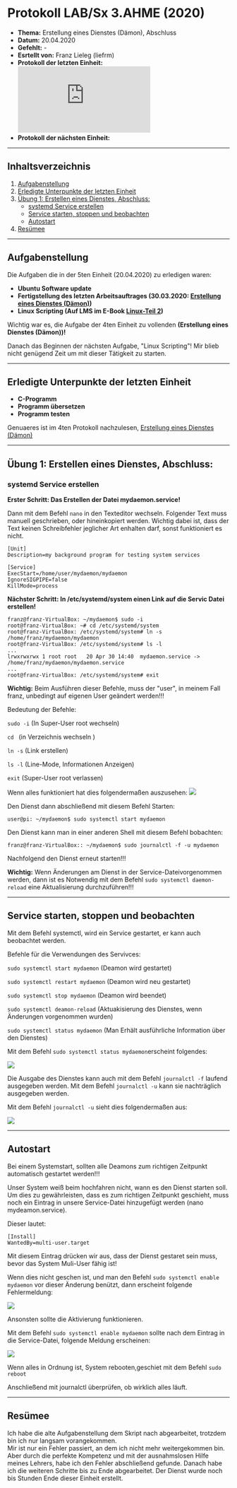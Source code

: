 # Protokoll LAB/Sx 3.AHME (2020)

* **Thema:** Erstellung eines Dienstes (Dämon), Abschluss 
* **Datum:** 20.04.2020
* **Gefehlt:** -
* **Esrtellt von:** Franz Lieleg (liefrm)
* **Protokoll der letzten Einheit:**![4tes Protokol](https://github.com/HTLMechatronics/m17-3ahme-la1-sx/blob/liefrm17/SxLab%20Protokolle/protokoll-4_liefrm17_2020-3-30.md)
* **Protokoll der nächsten Einheit:**

------------------------------------------------------------------------------------------------------------------------
## Inhaltsverzeichnis 

1) [Aufgabenstellung](#aufgabenstellung)
1) [Erledigte Unterpunkte der letzten Einheit](#erledigte-unterpunkte-der-letzten-einheit)
1) [Übung 1: Erstellen eines Dienstes, Abschluss:](#übung-1-erstellen-eines-dienstes-abschluss)
    * [systemd Service erstellen](#systemd-service-erstellen)
    * [Service starten, stoppen und beobachten](#service-starten-stoppen-und-beobachten)
    * [Autostart](#autostart)
1) [Resümee](#resümee)

---------------------------------------------------------------------------------------------------------------------------
## Aufgabenstellung

Die Aufgaben die in der 5ten Einheit (20.04.2020) zu erledigen waren:

   * **Ubuntu Software update**
   * **Fertigstellung des letzten Arbeitsauftrages (30.03.2020: [Erstellung eines Dienstes (Dämon)](https://github.com/HTLMechatronics/m17-3ahme-la1-sx/blob/liefrm17/SxLab%20Protokolle/protokoll-4_liefrm17_2020-3-30.md))**
   * **Linux Scripting (Auf LMS im E-Book [Linux-Teil 2](https://lms.at/dotlrn/classes/informatik/610437.3AHME_LA1SX.19_20/xolrn/9F2714A93B69A.symlink?resource_id=0-420357452&m=view#155470740))**

Wichtig war es, die Aufgabe der 4ten Einheit zu vollenden **(Erstellung eines Dienstes (Dämon))!**

Danach das Beginnen der nächsten Aufgabe, "Linux Scripting"! Mir blieb nicht genügend Zeit um mit dieser Tätigkeit zu starten.

------------------------------------------------------------------------------------------------------------------------------------
## Erledigte Unterpunkte der letzten Einheit

   * **C-Programm**
   * **Programm übersetzen**
   * **Programm testen**

Genuaeres ist im 4ten Protokoll nachzulesen, [Erstellung eines Dienstes (Dämon)](https://github.com/HTLMechatronics/m17-3ahme-la1-sx/blob/liefrm17/SxLab%20Protokolle/protokoll-4_liefrm17_2020-3-30.md)

-------------------------------------------------------------------------------------------------------------------------------------
## Übung 1: Erstellen eines Dienstes, Abschluss:

### systemd Service erstellen

**Erster Schritt: Das Erstellen der Datei mydaemon.service!** 

Dann mit dem Befehl ```nano``` in den Texteditor wechseln. Folgender Text muss manuell geschrieben, oder hineinkopiert werden. Wichtig dabei ist, dass der Text keinen Schreibfehler jeglicher Art enhalten darf, sonst funktioniert es nicht.

```
[Unit]
Description=my background program for testing system services

[Service]
ExecStart=/home/user/mydaemon/mydaemon
IgnoreSIGPIPE=false
KillMode=process
```

**Nächster Schritt: In /etc/systemd/system einen Link auf die Servic Datei erstellen!**

```
franz@franz-VirtualBox: ~/mydaemon$ sudo -i
root@franz-VirtualBox: ~# cd /etc/systemd/system
root@franz-VirtualBox: /etc/systemd/system# ln -s /home/franz/mydaemon/mydaemon
root@franz-VirtualBox: /etc/systemd/system# ls -l
...
lrwxrwxrwx 1 root root   20 Apr 30 14:40  mydaemon.service -> /home/franz/mydaemon/mydaemon.service
...
root@franz-VirtualBox: /etc/systemd/system# exit

```
**Wichtig:** Beim Ausführen dieser Befehle, muss der "user", in meinem Fall franz, unbedingt auf eigenen User geändert werden!!!

Bedeutung der Befehle:

 `sudo -i` (In Super-User root wechseln) 
 
 `cd ` (in Verzeichnis wechseln )
 
 `ln -s` (Link erstellen) 
 
 `ls -l` (Line-Mode, Informationen Anzeigen)
 
 `exit` (Super-User root verlassen)
 
 Wenn alles funktioniert hat  dies folgendermaßen auszusehen:
 ![](https://cdn.discordapp.com/attachments/691664570208616518/702169798712229968/unknown.png)
 
Den Dienst dann abschließend mit diesem Befehl Starten:
```
user@pi: ~/mydaemon$ sudo systemctl start mydaemon
```
Den Dienst kann man in einer anderen Shell mit diesem Befehl bobachten:
```
franz@franz-VirtualBox:: ~/mydaemon$ sudo journalctl -f -u mydaemon
```

Nachfolgend den Dienst erneut starten!!!

**Wichtig:** Wenn Änderungen am Dienst in der Service-Dateivorgenommen werden, dann ist es Notwendig mit dem Befehl ```sudo systemctl daemon-reload``` eine Aktualisierung durchzuführen!!!

----------------------------------------------------------------------------------------------------------------------------------------
## Service starten, stoppen und beobachten

Mit dem Befehl systemctl, wird ein Service gestartet, er kann auch beobachtet werden.

Befehle für die Verwendungen des Servivces:

```sudo systemctl start mydaemon``` (Deamon wird gestartet)

```sudo systemctl restart mydaemon``` (Deamon wird neu gestartet)

```sudo systemctl stop mydaemon``` (Deamon wird beendet)

```sudo systemctl deamon-reload``` (Aktuakisierung des Dienstes, wenn Änderungen vorgenommen wurden)

```sudo systemctl status mydaemon``` (Man Erhält ausführliche Information über den Dienstes)

Mit dem Befehl ```sudo systemctl status mydaemon```erscheint folgendes:

![](https://cdn.discordapp.com/attachments/691664570208616518/702452673039040552/unknown.png)

Die Ausgabe des Dienstes kann auch mit dem Befehl ```journalctl -f``` laufend ausgegeben werden. Mit dem Befehl ```journalctl -u``` kann sie nachträglich ausgegeben werden.

Mit dem Befehl ```journalctl -u``` sieht dies folgendermaßen aus:

![](https://cdn.discordapp.com/attachments/691664570208616518/702456804013244457/unknown.png)

--------------------------------------------------------------------------------------------------------------------------------
## Autostart

Bei einem Systemstart, sollten alle Deamons zum richtigen Zeitpunkt automatisch gestartet werden!!!

Unser System weiß beim hochfahren nicht, wann es den Dienst starten soll. Um dies zu gewährleisten, dass es zum richtigen Zeitpunkt geschieht, muss noch ein Eintrag in unsere Service-Datei hinzugefügt werden (nano mydeamon.service).

Dieser lautet:
```
[Install]
WantedBy=multi-user.target
```
Mit diesem Eintrag drücken wir aus, dass der Dienst gestaret sein muss, bevor das System Muli-User fähig ist!

Wenn dies nicht geschen ist, und man den Befehl ```sudo systemctl enable mydaemon``` vor dieser Änderung benützt, dann erscheint folgende Fehlermeldung:

![](https://cdn.discordapp.com/attachments/691664570208616518/702460531939737700/unknown.png)

Ansonsten sollte die Aktivierung funktionieren.

Mit dem Befehl ```sudo systemctl enable mydaemon``` sollte nach dem Eintrag in die Service-Datei, folgende Meldung erscheinen:

![](https://cdn.discordapp.com/attachments/691664570208616518/702462424220958810/unknown.png)

Wenn alles in Ordnung ist, System rebooten,geschiet mit dem Befehl ```sudo reboot```

Anschließend mit journalctl überprüfen, ob wirklich alles läuft.

-------------------------------------------------------------------------------------------------------------------------------------
## Resümee

Ich habe die alte Aufgabenstellung dem Skript nach abgearbeitet, trotzdem bin ich  nur langsam vorangekommen.  
Mir ist nur ein Fehler passiert, an dem ich nicht mehr weitergekommen bin. Aber durch die perfekte Kompetenz und mit der ausnahmslosen Hilfe meines Lehrers, habe ich den Fehler abschließend gefunde. Danach habe ich die weiteren Schritte bis zu Ende abgearbeitet. Der Dienst wurde noch bis Stunden Ende dieser Einheit erstellt.
